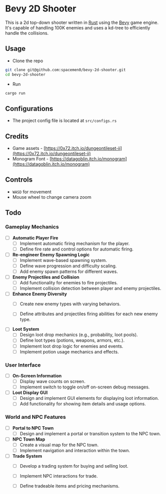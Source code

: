 # Bevy 2D Shooter
This is a 2d top-down shooter written in [Rust](https://www.rust-lang.org/) using the [Bevy](https://bevyengine.org/) game engine. It's capable of handling 100K enemies and uses a kd-tree to efficiently handle the collisions.


## Usage
- Clone the repo
```bash
git clone git@github.com:spacemen0/bevy-2d-shooter.git
cd bevy-2d-shooter
```
- Run
```bash
cargo run
```

## Configurations
- The project config file is located at `src/configs.rs`

## Credits
- Game assets - [https://0x72.itch.io/dungeontileset-ii](https://0x72.itch.io/dungeontileset-ii)
- Monogram Font - [https://datagoblin.itch.io/monogram](https://datagoblin.itch.io/monogram)

## Controls
- `WASD` for movement
- Mouse wheel to change camera zoom

## Todo

### Gameplay Mechanics

- [ ] **Automatic Player Fire**
  - [ ] Implement automatic firing mechanism for the player.
  - [ ] Define fire rate and control options for automatic firing.
  
- [ ] **Re-engineer Enemy Spawning Logic**
  - [ ] Implement wave-based spawning system.
  - [ ] Define wave progression and difficulty scaling.
  - [ ] Add enemy spawn patterns for different waves.

- [ ] **Enemy Projectiles and Collision**
  - [ ] Add functionality for enemies to fire projectiles.
  - [ ] Implement collision detection between player and enemy projectiles.

- [ ] **Enhance Enemy Diversity**
  - [ ] Create new enemy types with varying behaviors.
  - [ ] Define attributes and projectiles firing abilities for each new enemy type.


- [ ] **Loot System**
  - [ ] Design loot drop mechanics (e.g., probability, loot pools).
  - [ ] Define loot types (potions, weapons, armors, etc.).
  - [ ] Implement loot drop logic for enemies and events.
  - [ ] Implement potion usage mechanics and effects.

### User Interface
- [ ] **On-Screen Information**
  - [ ] Display wave counts on screen.
  - [ ] Implement switch to toggle on/off on-screen debug messages.

- [ ] **Loot Display GUI**
  - [ ] Design and implement GUI elements for displaying loot information.
  - [ ] Add functionality for showing item details and usage options.

### World and NPC Features
- [ ] **Portal to NPC Town**
  - [ ] Design and implement a portal or transition system to the NPC town.

- [ ] **NPC Town Map**
  - [ ] Create a visual map for the NPC town.
  - [ ] Implement navigation and interaction within the town.

- [ ] **Trade System**
  - [ ] Develop a trading system for buying and selling loot.
  - [ ] Implement NPC interactions for trade.
  - [ ] Define tradeable items and pricing mechanisms.

